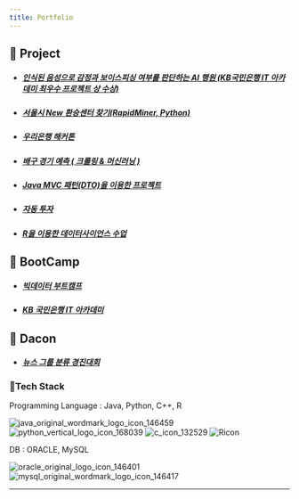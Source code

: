 ```yaml
---
title: Portfolio
---
```


<!-- feature_text: |
  ## Who am i?
  Hi, I'm SonHyeono
feature_image: "https://picsum.photos/1300/400?image=989"
 -->

## 🚀 Project

- ##### [인식된 음성으로 감정과 보이스피싱 여부를 판단하는 AI 행원 (KB국민은행 IT 아카데미 최우수 프로젝트 상 수상)](https://github.com/kbAcademyBclassSuperTeam)

- ##### [서울시 New 환승센터 찾기(RapidMiner, Python)](https://github.com/SonHyeono/Analyze-public-transportation-data)

- ##### [우리은행 해커톤](https://github.com/SonHyeono/Woori-hackathon)

- ##### [배구 경기 예측 ( 크롤링 & 머신러닝 )](https://github.com/SonHyeono/KB_IT_Academy/tree/main/%EB%8D%B0%EC%9D%B4%ED%84%B0%EB%B6%84%EC%84%9D/KOVO%20%ED%95%9C%EA%B5%AD%EB%B0%B0%EA%B5%AC%EC%97%B0%EB%A7%B9%20V%EB%A6%AC%EA%B7%B8%20%EC%98%88%EC%B8%A1)

- ##### [Java MVC 패턴(DTO)을 이용한 프로젝트](https://github.com/SonHyeono/Mini-Project-MVC)

- ##### [자동 투자](https://github.com/SonHyeono/Automatic-Investment)

- ##### [R을 이용한 데이터사이언스 수업](https://github.com/SonHyeono/DataScienceClass)

## 🚀 BootCamp

- ##### [빅데이터 부트캠프](<https://sonhyeono.github.io/bootcamp/2022/01/15/PlayData(1)/>)

- ##### [KB 국민은행 IT 아카데미](<https://sonhyeono.github.io/kb%20%EA%B5%AD%EB%AF%BC%EC%9D%80%ED%96%89%20it%20%EC%95%84%EC%B9%B4%EB%8D%B0%EB%AF%B8/2022/03/20/KB_IT_Academy(1)/>)

## 🚀 Dacon

- ##### [뉴스 그룹 분류 경진대회](https://github.com/SonHyeono/DACON/tree/main/%EB%89%B4%EC%8A%A4%EA%B7%B8%EB%A3%B9_%EB%B6%84%EB%A5%98_%EA%B2%BD%EC%A7%84%EB%8C%80%ED%9A%8C)

### 🚀Tech Stack

Programming Language : Java, Python, C++, R

![java_original_wordmark_logo_icon_146459](https://user-images.githubusercontent.com/26592315/151185266-24387fdc-07c0-4a08-89e1-f9d28b4be426.png)
![python_vertical_logo_icon_168039](https://user-images.githubusercontent.com/26592315/151185260-b3349640-568a-40c6-a3f0-ebfecc941575.png)
![c_icon_132529](https://user-images.githubusercontent.com/26592315/151185261-2fb82558-9958-4c16-b087-0e4cc8f6a827.png)
![Ricon](https://user-images.githubusercontent.com/26592315/153130827-710e9c7e-d194-4d87-b648-2b3a62b2b92b.png)

DB : ORACLE, MySQL

![oracle_original_logo_icon_146401](https://user-images.githubusercontent.com/26592315/151185256-1b858139-efae-4077-b403-567d3dc12cd6.png)
![mysql_original_wordmark_logo_icon_146417](https://user-images.githubusercontent.com/26592315/151185200-d0301d22-54a9-439c-97ef-a020a3235b5e.png)

---
